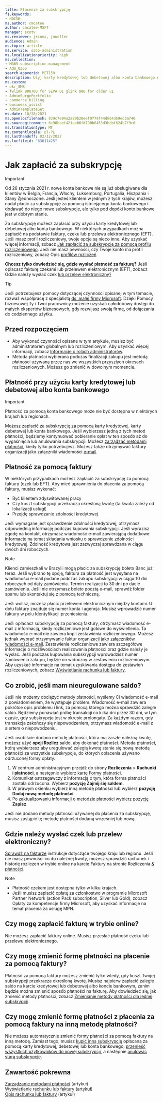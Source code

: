 ```yaml
---
title: Płacenie za subskrypcję
f1.keywords:
- NOCSH
ms.author: cmcatee
author: cmcatee-MSFT
manager: scotv
ms.reviewer: jkinma, jmueller
audience: Admin
ms.topic: article
ms.service: o365-administration
ms.localizationpriority: high
ms.collection:
- M365-subscription-management
- Adm_O365
search.appverid: MET150
description: Użyj karty kredytowej lub debetowej albo konta bankowego do płacenia za subskrypcję usługi Microsoft 365 dla firm, a w niektórych przypadkach możesz zapłacić na podstawie faktury.
ms.custom:
- okr_SMB
- fwlink 808700 for SEPA UI glink 906 for older uI
- AdminSurgePortfolio
- commerce_billing
- business_assist
- AdminTemplateSet
ms.date: 10/28/2021
ms.openlocfilehash: 839c7e94a2a89b20eef0779f44d864d69ed3a746
ms.sourcegitcommit: 6e90baef421ae06fd790b0453d3bdbf624b7f9c0
ms.translationtype: MT
ms.contentlocale: pl-PL
ms.lasthandoff: 02/12/2022
ms.locfileid: "63011425"
---
```

# <a name="how-to-pay-for-your-subscription"></a>Jak zapłacić za subskrypcję

> [!IMPORTANT]
> Od 26 stycznia 2021 r. nowe konta bankowe nie są już obsługiwane dla klientów w Belgia, Francja, Włochy, Luksemburg, Portugalia, Hiszpania i Stany Zjednoczone. Jeśli jesteś klientem w jednym z tych krajów, możesz nadal płacić za subskrypcję za pomocą istniejącego konta bankowego i dodawać do niego nowe subskrypcje, ale tylko pod dopóki konto bankowe jest w dobrym stanie.

Za subskrypcję możesz zapłacić przy użyciu karty kredytowej lub debetowej albo konta bankowego. W niektórych przypadkach można zapłacić na podstawie faktury, czeku lub przelewu elektronicznego (EFT). Jeśli masz profil rozliczeniowy, twoje opcje są nieco inne. Aby uzyskać więcej informacji, zobacz [Jak zapłacić za subskrypcję za pomocą profilu rozliczeniowego](pay-for-subscription-billing-profile.md). Jeśli nie masz pewności, czy Twoje konto ma profil rozliczeniowy, zobacz Opis [profilów rozliczeń](manage-billing-profiles.md).

**Chcesz tylko dowiedzieć się, gdzie wysłać płatność za fakturę?** Jeśli opłacasz fakturę czekami lub przelewem elektronicznym (EFT), zobacz Gdzie należy wysłać czek [lub przelew elektroniczny?](#where-do-i-send-my-check-or-eft-payment)

> [!TIP]
> Jeśli potrzebujesz pomocy dotyczącej czynności opisanej w tym temacie, rozważ współpracę z specjalistą [ds. małej firmy Microsoft](https://go.microsoft.com/fwlink/?linkid=2186871). Dzięki Pomocy biznesowej Ty i Twoi pracownicy możecie uzyskać całodobowy dostęp do małych ekspertów biznesowych, gdy rozwijasz swoją firmę, od dołączania do codziennego użytku.

## <a name="before-you-begin"></a>Przed rozpoczęciem

- Aby wykonać czynności opisane w tym artykule, musisz być administratorem globalnym lub rozliczeniowym. Aby uzyskać więcej informacji, zobacz [Informacje o rolach administratorów](../../admin/add-users/about-admin-roles.md).
- Metoda płatności wybierana podczas finalizacji zakupu jest metodą płatności używaną przez nas we wszystkich przyszłych okresach rozliczeniowych. Możesz go zmienić w dowolnym momencie.

## <a name="paying-by-credit-or-debit-card-or-bank-account"></a>Płatność przy użyciu karty kredytowej lub debetowej albo konta bankowego

> [!IMPORTANT]
> Płatność za pomocą konta bankowego może nie być dostępna w niektórych krajach lub regionach.

Możesz zapłacić za subskrypcję za pomocą karty kredytowej, karty debetowej lub konta bankowego. Jeśli wybierzesz jedną z tych metod płatności, będziemy kontynuować pobieranie opłat w ten sposób aż do wygaśnięcia lub anulowania subskrypcji. Możesz [zarządzać metodami płatności](manage-payment-methods.md), kiedy tylko potrzebujesz. Możesz także otrzymywać faktury organizacji jako załączniki wiadomości [e-mail](manage-billing-notifications.md#receive-your-organizations-invoices-as-email-attachments).

## <a name="paying-by-invoice"></a>Płatność za pomocą faktury

W niektórych przypadkach możesz zapłacić za subskrypcję za pomocą faktury (czek lub EFT). Aby mieć uprawnienia do płacenia za pomocą faktury, musisz wykonać:

- Być klientem zdyswitowanej pracy
- Czy koszt subskrypcji przekracza określoną kwotę (ta kwota zależy od lokalizacji usługi)
- Przejdę sprawdzanie zdolności kredytowej

Jeśli wymagane jest sprawdzenie zdolności kredytowej, otrzymasz odpowiednią informację podczas kupowania subskrypcji. Jeśli wyrazisz zgodę na kontakt, otrzymasz wiadomość e-mail zawierającą dodatkowe informacje na temat składania wniosku o sprawdzenie zdolności kredytowej. Zdolność kredytowa jest zazwyczaj sprawdzana w ciągu dwóch dni roboczych.

> [!NOTE]
> Klienci zamieszkali w Brazylii mogą płacić za subskrypcję boleto Banc już teraz. Jeśli wybrano tę opcję, faktura za płatność jest wysyłana na wiadomości e-mail podane podczas zakupu subskrypcji w ciągu 10 dni roboczych od daty zamówienia. Termin realizacji to 30 dni po dacie zamówienia. Jeśli nie otrzymasz boleto pocztą e-mail, sprawdź folder spamu lub skontaktuj się z pomocą techniczną.
>
> Jeśli wolisz, możesz płacić przelewem elektronicznym między kontami. U dołu faktury znajduje się numer konta i agencja. Musisz wprowadzić numer faktury w polu Identyfikacji przeniesienia.

Jeśli opłacasz subskrypcję za pomocą faktury, otrzymasz wiadomość e-mail z informacją, kiedy rozliczeniowe jest gotowe do wyświetlenia. Ta wiadomość e-mail nie zawiera kopii zestawienia rozliczeniowego. Możesz jednak wybrać otrzymywanie faktur organizacji jako [załączników wiadomości e-mail](manage-billing-notifications.md#receive-your-organizations-invoices-as-email-attachments). Zestawienie rozliczeniowe zawiera szczegółowe informacje o możliwościach realizowania płatności oraz gdzie należy je wysłać. Jeśli podczas kupowania subskrypcji wprowadzisz numer zamówienia zakupu, będzie on widoczny w zestawieniu rozliczeniowym. Aby uzyskać informacje na temat uzyskiwania dostępu do zestawień rozliczeniowych, zobacz [Wyświetlanie rachunku lub faktury](view-your-bill-or-invoice.md).

## <a name="what-if-i-have-an-outstanding-balance"></a>Co zrobić, jeśli mam nieuregulowane saldo?

Jeśli nie możemy obciążyć metody płatności, wyślemy Ci wiadomość e-mail z powiadomieniem, że występuje problem. Wiadomość e-mail zawiera pokrótce opis problemu i link, za pomocą którego można sprawdzić zaległe saldo. Będziemy ponawiać próbę transakcji co kilka dni przez 30 dni, w tym czasie, gdy subskrypcja jest w okresie prolongaty. Za każdym razem, gdy transakcja zakończy się niepowodzeniem, otrzymasz wiadomość e-mail z alertem o niepowodzeniu.

Jeśli osobiście dodano metodę płatności, która ma zaszłe należną kwotę, możesz użyć **opcji Rozlicz** saldo, aby dokonać płatności. Metoda płatności, którą wybierzesz aby uregulować zaległą kwotę stanie się nową metodą płatności za wszystkie subskrypcje, do których opłacenia używano odrzuconej formy opłaty.

1. W centrum administracyjnym przejdź do strony **Rozliczenia** > **Rachunki i płatności**, a następnie wybierz kartę <a href="https://go.microsoft.com/fwlink/p/?linkid=2018806" target="_blank">Formy płatności</a>.
1. Komunikat ostrzegawczy z informacją o tym, która forma płatności została odrzucona. Wybierz **pozycję Zajmij się saldem**.
1. W prawym okienku wybierz inną metodę płatności lub wybierz **pozycję Dodaj nową metodę płatności**.
1. Po zaktualizowaniu informacji o metodzie płatności wybierz pozycję **Zapisz**.

Jeśli nie dodano metody płatności używanej do płacenia za subskrypcję, musisz zastąpić tę metodę płatności dodaną wcześniej lub nową.

## <a name="where-do-i-send-my-check-or-eft-payment"></a>Gdzie należy wysłać czek lub przelew elektroniczny?

[Sprawdź na fakturze](view-your-bill-or-invoice.md) instrukcje dotyczące twojego kraju lub regionu. Jeśli nie masz pewności co do należnej kwoty, możesz sprawdzić rachunek i historię rozliczeń w trybie online na karcie Faktury  na stronie Rozliczenia <a href="https://go.microsoft.com/fwlink/p/?linkid=2102895" target="_blank">& płatności</a>.

> [!NOTE]
> - Płatność czekem jest dostępna tylko w kilku krajach.
> - Jeśli musisz zapłacić opłatę za członkostwo w programie Microsoft Partner Network (action Pack subscription, Silver lub Gold), zobacz Opłaty za kompetencje firmy Microsoft[](/partner-center/mpn-pay-fee-silver-gold-competency?tabs=workspaces-view), aby uzyskać informacje na temat płacenia za usługę MPN.

## <a name="can-i-pay-my-invoice-online"></a>Czy mogę zapłacić fakturę w trybie online?

Nie możesz zapłacić faktury online. Musisz przesłać płatność czeku lub przelewu elektronicznego.

## <a name="can-i-change-from-my-current-payment-method-to-paying-by-invoice"></a>Czy mogę zmienić formę płatności na płacenie za pomocą faktury?

Płatność za pomocą faktury możesz zmienić tylko wtedy, gdy koszt Twojej subskrypcji przekracza określoną kwotę. Musisz najpierw zapłacić zaległe saldo na karcie kredytowej lub debetowej albo koncie bankowym, zanim będzie można zmienić sposób płatności na fakturę. Aby dowiedzieć się, jak zmienić metody płatności, zobacz [Zmienianie metody płatności dla jednej subskrypcji](manage-payment-methods.md#change-a-payment-method-for-a-single-subscription).

## <a name="can-i-change-from-paying-by-invoice-to-using-a-different-payment-method"></a>Czy mogę zmienić formę płatności z płacenia za pomocą faktury na inną metodę płatności?

Nie możesz automatycznie zmienić formy płatności za pomocą faktury na inną metodę. Zamiast tego, musisz [kupić inną subskrypcję](../try-or-buy-microsoft-365.md#buy-a-different-subscription) opłacaną za pomocą karty kredytowej, debetowej lub konta bankowego, [przenieść wszystkich użytkowników do nowej subskrypcji](../subscriptions/move-users-different-subscription.md), a następnie [anulować starą subskrypcję](../subscriptions/cancel-your-subscription.md).

## <a name="related-content"></a>Zawartość pokrewna

[Zarządzanie metodami płatności](manage-payment-methods.md) (artykuł)\
[Wyświetlanie rachunku lub faktury](view-your-bill-or-invoice.md) (artykuł)\
[Opis rachunku lub faktury](understand-your-invoice2.md) (artykuł)

